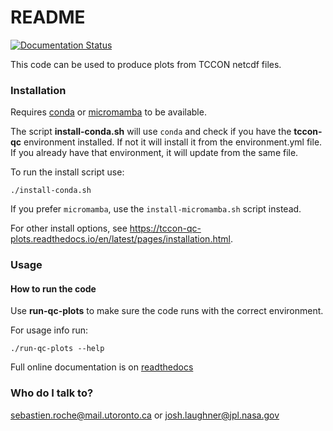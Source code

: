 # README #

[![Documentation Status](https://readthedocs.org/projects/tccon-qc-plots/badge/?version=latest)](https://tccon-qc-plots.readthedocs.io/en/latest/?badge=latest)

This code can be used to produce plots from TCCON netcdf files.

### Installation ###

Requires [conda](https://docs.conda.io/projects/conda/en/latest/user-guide/install/index.html) 
or [micromamba](https://mamba.readthedocs.io/en/latest/user_guide/micromamba.html) to be available.

The script **install-conda.sh** will use `conda` and check if you have the **tccon-qc** environment installed. If not it will install it from the environment.yml file.
If you already have that environment, it will update from the same file.

To run the install script use:

```
./install-conda.sh
```

If you prefer `micromamba`, use the `install-micromamba.sh` script instead.

For other install options, see https://tccon-qc-plots.readthedocs.io/en/latest/pages/installation.html.

### Usage ###


#### How to run the code ####

Use **run-qc-plots** to make sure the code runs with the correct environment.

For usage info run:

```
./run-qc-plots --help
```

Full online documentation is on [readthedocs](https://tccon-qc-plots.readthedocs.io/en/latest/)

### Who do I talk to? ###

sebastien.roche@mail.utoronto.ca or josh.laughner@jpl.nasa.gov
